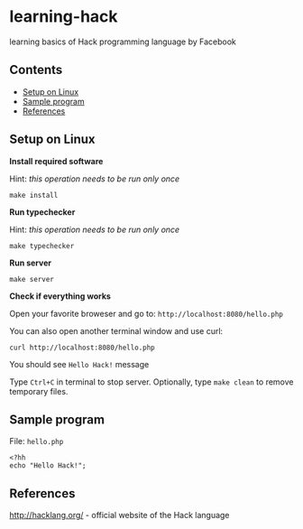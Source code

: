 learning-hack
=============
learning basics of Hack programming language by Facebook

Contents
--------
- [Setup on Linux](#setup-on-linux)
- [Sample program](#sample-program)
- [References](#references)

Setup on Linux
--------------

**Install required software**

Hint: *this operation needs to be run only once*

```
make install
```

**Run typechecker**

Hint: *this operation needs to be run only once*

```
make typechecker
```

**Run server**

```
make server
```

**Check if everything works**

Open your favorite broweser and go to: `http://localhost:8080/hello.php`

You can also open another terminal window and use curl:

```
curl http://localhost:8080/hello.php
```

You should see `Hello Hack!` message

Type `Ctrl+C` in terminal to stop server. Optionally, type `make clean` to remove temporary files.

Sample program
--------------

File: `hello.php`

```hack
<?hh
echo "Hello Hack!";

```

References
----------
http://hacklang.org/ - official website of the Hack language
